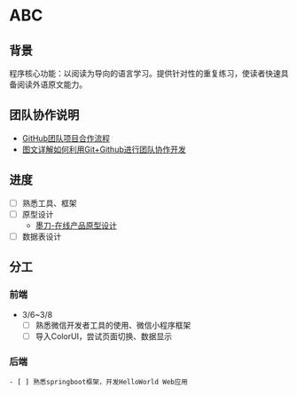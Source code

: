 # ABC
## 背景
程序核心功能：以阅读为导向的语言学习。提供针对性的重复练习，使读者快速具备阅读外语原文能力。

## 团队协作说明
- [GitHub团队项目合作流程](https://www.cnblogs.com/schaepher/p/4933873.html)
- [图文详解如何利用Git+Github进行团队协作开发](https://zhuanlan.zhihu.com/p/23478654)

## 进度
  - [ ] 熟悉工具、框架
  - [ ] 原型设计
      - [墨刀-在线产品原型设计](https://free.modao.cc/)
  - [ ] 数据表设计
  
## 分工
### 前端
  - 3/6~3/8
    - [ ] 熟悉微信开发者工具的使用、微信小程序框架
    - [ ] 导入ColorUI，尝试页面切换、数据显示
    
### 后端
    - [ ] 熟悉springboot框架，开发HelloWorld Web应用
  
